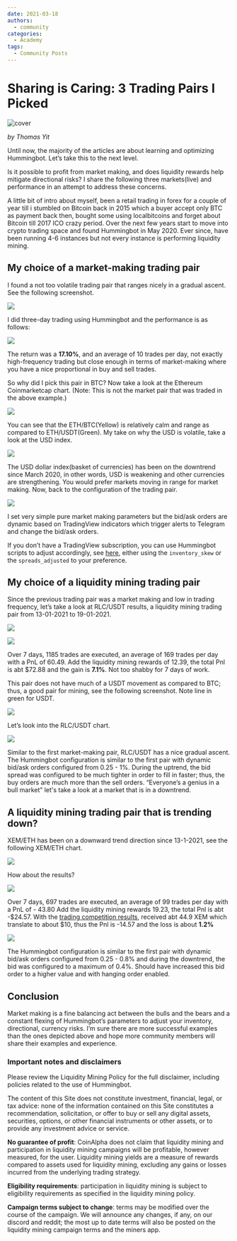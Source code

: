 ```yaml
---
date: 2021-03-18
authors:
  - community
categories:
  - Academy
tags:
  - Community Posts
---
```


# Sharing is Caring: 3 Trading Pairs I Picked

![cover](cover.png)

*by Thomas Yit*

Until now, the majority of the articles are about learning and optimizing Hummingbot. Let’s take this to the next level. 

Is it possible to profit from market making, and does liquidity rewards help mitigate directional risks? I share the following three markets(live) and performance in an attempt to address these concerns. 

A little bit of intro about myself, been a retail trading in forex for a couple of year till i stumbled on Bitcoin back in 2015 which a buyer accept only BTC as payment back then, bought some using localbitcoins and forget about Bitcoin till 2017 ICO crazy period. Over the next few years start to move into crypto trading space and found Hummingbot in May 2020. Ever since, have been running 4-6 instances but not every instance is performing liquidity mining.

<!-- more -->

## My choice of a market-making trading pair

I found a not too volatile trading pair that ranges nicely in a gradual ascent. See the following screenshot. 

![](./firstpair.png) 

I did three-day trading using Hummingbot and the performance is as follows:

![](./firstpair-performance.png) 

The return was a **17.10%**, and an average of 10 trades per day, not exactly high-frequency trading but close enough in terms of market-making
 where you have a nice proportional in buy and sell trades. 

So why did I pick this pair in BTC? Now take a look at the Ethereum Coinmarketcap chart. 
(Note: This is not the market pair that was traded in the above example.)

![](./ethereum.png) 

You can see that the ETH/BTC(Yellow) is relatively calm and range as compared to ETH/USDT(Green). My take on why the USD is volatile, 
take a look at the USD index.

![](./USD-index.png) 

The USD dollar index(basket of currencies) has been on the downtrend since March 2020, in other words, USD is weakening and other currencies are
strengthening. You would prefer markets moving in range for market making. Now, back to the configuration of the trading pair.

![](./firstpair-config.png) 

I set very simple pure market making parameters but the bid/ask orders are dynamic based on TradingView indicators which trigger alerts to Telegram and change the bid/ask orders.
 
If you don’t have a TradingView subscription, you can use Hummingbot scripts to adjust accordingly, see 
[here](https://github.com/hummingbot/hummingbot/tree/master/scripts), either using the `inventory_skew` or the `spreads_adjusted` to your preference. 

## My choice of a liquidity mining trading pair 

Since the previous trading pair was a market making and low in trading frequency, let’s take a look at RLC/USDT results, 
a liquidity mining trading pair from 13-01-2021 to 19-01-2021.

![](./RLCUSDT.png) 

![](./liquidity-mining-rewards.png) 


Over 7 days, 1185 trades are executed, an average of 169 trades per day with a PnL of 60.49. Add the liquidity mining rewards of 12.39, 
the total Pnl is abt $72.88 and the gain is **7.1%**. Not too shabby for 7 days of work. 

This pair does not have much of a USDT movement as compared to BTC; thus, a good pair for mining, see the following screenshot. 
Note line in green for USDT.

![](./RLCUSDT-cmchart.png) 

Let’s look into the RLC/USDT chart.

![](./RLCUSDT-tvchart.png) 


Similar to the first market-making pair, RLC/USDT has a nice gradual ascent. The Hummingbot configuration is similar to the first pair with dynamic
bid/ask orders configured from 0.25 - 1%. During the uptrend, the bid spread was configured to be much tighter in order to fill in faster; thus, 
the buy orders are much more than the sell orders.  “Everyone’s a genius in a bull market” let's take a look at a market that is in a downtrend.

## A liquidity mining trading pair that is trending down? 

XEM/ETH has been on a downward trend direction since 13-1-2021, see the following XEM/ETH chart.

![](./XEMETH-tvchart.png) 

How about the results? 

![](./XEMETH-performance.png) 

Over 7 days, 697 trades are executed, an average of 99 trades per day with a PnL of - 43.80 Add the liquidity mining rewards 19.23,
the total Pnl is abt -$24.57. With the [trading competition results](https://www.binance.com/en/support/announcement/6eb604a5a1a14b4bb21d317fc6e9a5d0), 
received abt 44.9 XEM which translate to about $10, thus the Pnl is -14.57 and the loss is about **1.2%**

![](./XEMETH-trading-competition.png) 


The Hummingbot configuration is similar to the first pair with dynamic bid/ask orders configured from 0.25 - 0.8% and during the downtrend,
the bid was configured to a maximum of 0.4%. Should have increased this bid order to a higher value and with hanging order enabled. 

## Conclusion 

Market making is a fine balancing act between the bulls and the bears and a constant flexing of Hummingbot’s parameters to adjust your inventory,
directional, currency risks. I’m sure there are more successful examples than the ones depicted above and hope more community members will share their examples and experience.


### Important notes and disclaimers

Please review the Liquidity Mining Policy for the full disclaimer, including policies related to the use of Hummingbot.

The content of this Site does not constitute investment, financial, legal, or tax advice: none of the information contained on this Site constitutes a recommendation, solicitation, or offer to buy or sell any digital assets, securities, options, or other financial instruments or other assets, or to provide any investment advice or service.

**No guarantee of profit**: CoinAlpha does not claim that liquidity mining and participation in liquidity mining campaigns will be profitable, however measured, for the user. Liquidity mining yields are a measure of rewards compared to assets used for liquidity mining, excluding any gains or losses incurred from the underlying trading strategy.

**Eligibility requirements**: participation in liquidity mining is subject to eligibility requirements as specified in the liquidity mining policy.

**Campaign terms subject to change**: terms may be modified over the course of the campaign. We will announce any changes, if any, on our discord and reddit; the most up to date terms will also be posted on the liquidity mining campaign terms and the miners app.
